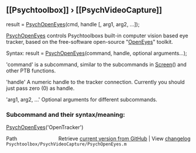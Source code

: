 ## [[Psychtoolbox]] &#8250; [[PsychVideoCapture]]

result = [PsychOpenEyes](PsychOpenEyes)(cmd, handle [, arg1, arg2, ...]);  
  
[PsychOpenEyes](PsychOpenEyes) controls Psychtoolboxs built-in computer vision based eye  
tracker, based on the free-software open-source "[OpenEyes](OpenEyes)" toolkit.  
  
Syntax: result = [PsychOpenEyes](PsychOpenEyes)(command, handle, optional arguments...);  
  
'command' is a subcommand, similar to the subcommands in [Screen](Screen)() and  
other PTB functions.  
  
'handle' A numeric handle to the tracker connection. Currently you should  
just pass zero (0) as handle.  
  
'arg1, arg2, ...' Optional arguments for different subcommands.  
  
  
### Subcommand and their syntax/meaning:  
  
[PsychOpenEyes](PsychOpenEyes)('OpenTracker')  




<div class="code_header" style="text-align:right;">
  <span style="float:left;">Path&nbsp;&nbsp;</span> <span class="counter">Retrieve <a href=
  "https://raw.github.com/Psychtoolbox-3/Psychtoolbox-3/beta/Psychtoolbox/PsychVideoCapture/PsychOpenEyes.m">current version from GitHub</a> | View <a href=
  "https://github.com/Psychtoolbox-3/Psychtoolbox-3/commits/beta/Psychtoolbox/PsychVideoCapture/PsychOpenEyes.m">changelog</a></span>
</div>
<div class="code">
  <code>Psychtoolbox/PsychVideoCapture/PsychOpenEyes.m</code>
</div>

